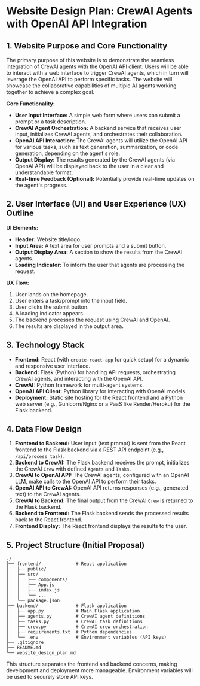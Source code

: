 # Website Design Plan: CrewAI Agents with OpenAI API Integration

## 1. Website Purpose and Core Functionality

The primary purpose of this website is to demonstrate the seamless integration of CrewAI agents with the OpenAI API client. Users will be able to interact with a web interface to trigger CrewAI agents, which in turn will leverage the OpenAI API to perform specific tasks. The website will showcase the collaborative capabilities of multiple AI agents working together to achieve a complex goal.

**Core Functionality:**
*   **User Input Interface:** A simple web form where users can submit a prompt or a task description.
*   **CrewAI Agent Orchestration:** A backend service that receives user input, initializes CrewAI agents, and orchestrates their collaboration.
*   **OpenAI API Interaction:** The CrewAI agents will utilize the OpenAI API for various tasks, such as text generation, summarization, or code generation, depending on the agent's role.
*   **Output Display:** The results generated by the CrewAI agents (via OpenAI API) will be displayed back to the user in a clear and understandable format.
*   **Real-time Feedback (Optional):** Potentially provide real-time updates on the agent's progress.

## 2. User Interface (UI) and User Experience (UX) Outline

**UI Elements:**
*   **Header:** Website title/logo.
*   **Input Area:** A text area for user prompts and a submit button.
*   **Output Display Area:** A section to show the results from the CrewAI agents.
*   **Loading Indicator:** To inform the user that agents are processing the request.

**UX Flow:**
1.  User lands on the homepage.
2.  User enters a task/prompt into the input field.
3.  User clicks the submit button.
4.  A loading indicator appears.
5.  The backend processes the request using CrewAI and OpenAI.
6.  The results are displayed in the output area.

## 3. Technology Stack

*   **Frontend:** React (with `create-react-app` for quick setup) for a dynamic and responsive user interface.
*   **Backend:** Flask (Python) for handling API requests, orchestrating CrewAI agents, and interacting with the OpenAI API.
*   **CrewAI:** Python framework for multi-agent systems.
*   **OpenAI API Client:** Python library for interacting with OpenAI models.
*   **Deployment:** Static site hosting for the React frontend and a Python web server (e.g., Gunicorn/Nginx or a PaaS like Render/Heroku) for the Flask backend.

## 4. Data Flow Design

1.  **Frontend to Backend:** User input (text prompt) is sent from the React frontend to the Flask backend via a REST API endpoint (e.g., `/api/process_task`).
2.  **Backend to CrewAI:** The Flask backend receives the prompt, initializes the CrewAI `Crew` with defined `Agents` and `Tasks`.
3.  **CrewAI to OpenAI API:** The CrewAI agents, configured with an OpenAI LLM, make calls to the OpenAI API to perform their tasks.
4.  **OpenAI API to CrewAI:** OpenAI API returns responses (e.g., generated text) to the CrewAI agents.
5.  **CrewAI to Backend:** The final output from the CrewAI `Crew` is returned to the Flask backend.
6.  **Backend to Frontend:** The Flask backend sends the processed results back to the React frontend.
7.  **Frontend Display:** The React frontend displays the results to the user.

## 5. Project Structure (Initial Proposal)

```
./
├── frontend/             # React application
│   ├── public/
│   ├── src/
│   │   ├── components/
│   │   ├── App.js
│   │   ├── index.js
│   │   └── ...
│   └── package.json
├── backend/              # Flask application
│   ├── app.py            # Main Flask application
│   ├── agents.py         # CrewAI agent definitions
│   ├── tasks.py          # CrewAI task definitions
│   ├── crew.py           # CrewAI crew orchestration
│   ├── requirements.txt  # Python dependencies
│   └── .env              # Environment variables (API keys)
├── .gitignore
├── README.md
└── website_design_plan.md
```

This structure separates the frontend and backend concerns, making development and deployment more manageable. Environment variables will be used to securely store API keys.
